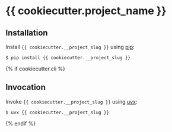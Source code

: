 # {{ cookiecutter.project_name }}

## Installation

Install `{{ cookiecutter.__project_slug }}` using [pip](https://pip.pypa.io/en/stable/):

```console
$ pip install {{ cookiecutter.__project_slug }}
```
{% if cookiecutter.cli %}
## Invocation

Invoke `{{ cookiecutter.__project_slug }}` using [uvx](https://docs.astral.sh/uv/):

```console
$ uvx {{ cookiecutter.__project_slug }}
```
{% endif %}

